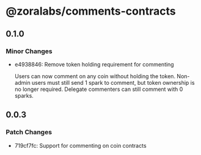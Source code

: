 # @zoralabs/comments-contracts

## 0.1.0

### Minor Changes

- e4938846: Remove token holding requirement for commenting

  Users can now comment on any coin without holding the token. Non-admin users must still send 1 spark to comment, but token ownership is no longer required. Delegate commenters can still comment with 0 sparks.

## 0.0.3

### Patch Changes

- 719cf7fc: Support for commenting on coin contracts
